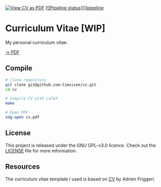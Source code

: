 [![View CV as PDF][badge-pdf]][pdf]
[[![Pipeline status][]](https://gitlab.com/timvisee/cv/commits/master)][pipeline]

# Curriculum Vitae [WIP]
My personal curriculum vitae.

[→ PDF][pdf]

## Compile
```bash
# Clone repository
git clone git@github.com:timvisee/cv.git
cd cv

# Compile CV with LaTeX
make

# Open PDF
xdg-open cv.pdf
```

## License
This project is released under the GNU GPL-v3.0 licence.
Check out the [LICENSE](LICENSE) file for more information.

## Resources
The curriculum vitae template I used is based on [CV][ref-cv] by Adrien Friggeri.

[badge-pdf]: https://img.shields.io/badge/cv-pdf-blue.svg
[badge-pipeline]: https://gitlab.com/timvisee/cv/badges/master/pipeline.svg
[pipeline]: https://gitlab.com/timvisee/cv/commits/master
[ref-cv]: https://www.latextemplates.com/template/friggeri-resume-cv
[pdf]: https://timvisee.gitlab.io/cv/cv.pdf
